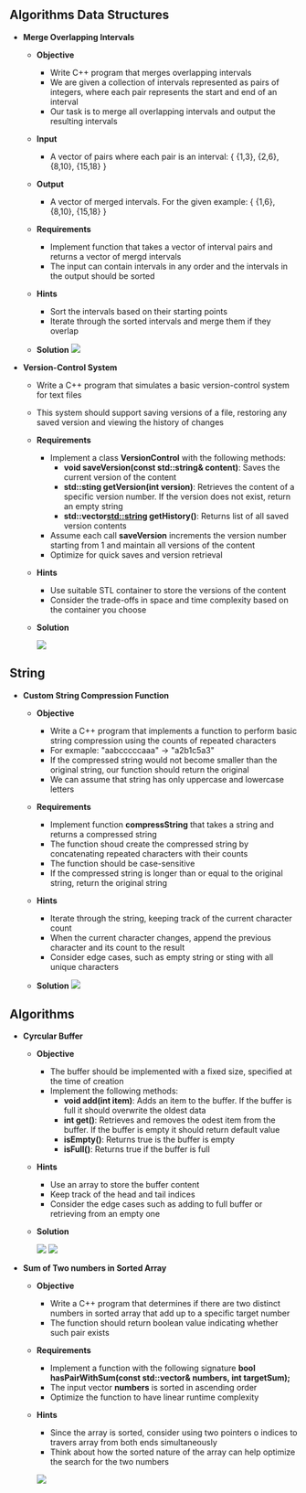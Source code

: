 

## Algorithms Data Structures

- **Merge Overlapping Intervals**
 
  - **Objective**
    - Write C++ program that merges overlapping intervals
    - We are given a collection of intervals represented as pairs of integers, where each pair represents the start and end of an interval
    - Our task is to merge all overlapping intervals and output the resulting intervals 
  - **Input**
    - A vector of pairs where each pair is an interval: { {1,3}, {2,6}, {8,10}, {15,18} }
  - **Output**
    - A vector of merged intervals. For the given example: { {1,6}, {8,10}, {15,18} }

  - **Requirements**
    - Implement function that takes a vector of interval pairs and returns a vector of mergd intervals
    - The input can contain intervals in any order and the intervals in the output should be sorted

  - **Hints**
    - Sort the intervals based on their starting points
    - Iterate through the sorted intervals and merge them if they overlap

  - **Solution**
    ![](Images/codingDataStructuresVectorPair.png)




- **Version-Control System**
  - Write a C++ program that simulates a basic version-control system for text files
  - This system should support saving versions of a file, restoring any saved version and viewing the history of changes

  - **Requirements**
    - Implement a class **VersionControl** with the following methods:
      - **void saveVersion(const std::string& content)**: Saves the current version of the content
      - **std::sting getVersion(int version)**: Retrieves the content of a specific version number. If the version does not exist, return an empty string
      - **std::vector<std::string> getHistory()**: Returns list of all saved version contents
    - Assume each call **saveVersion** increments the version number starting from 1 and maintain all versions of the content
    - Optimize for quick saves and version retrieval

  - **Hints**
    - Use suitable STL container to store the versions of the content
    - Consider the trade-offs in space and time complexity based on the container you choose 

  - **Solution**

    ![](Images/codingVector.png)



## String

- **Custom String Compression Function**
  
  - **Objective**
    - Write a C++ program that implements a function to perform basic string compression using the counts of repeated characters
    - For exmaple: "aabcccccaaa" -> "a2b1c5a3"
    - If the compressed string would not become smaller than the original string, our function should return the original
    - We can assume that string has only uppercase and lowercase letters

  - **Requirements**
    - Implement function **compressString** that takes a string and returns a compressed string
    - The function shoud create the compressed string by concatenating repeated characters with their counts
    - The function should be case-sensitive
    - If the compressed string is longer than or equal to the original string, return the original string

  - **Hints**
    - Iterate through the string, keeping track of the current character count
    - When the current character changes, append the previous character and its count to the result
    - Consider edge cases, such as empty string or sting with all unique characters

  - **Solution**
    ![](Images/codingStringCompression.png)


## Algorithms

- **Cyrcular Buffer**
 
  - **Objective**
    - The buffer should be implemented with a fixed size, specified at the time of creation
    - Implement the following methods:
      - **void add(int item)**: Adds an item to the buffer. If the buffer is full it should overwrite the oldest data
      - **int get()**: Retrieves and removes the odest item from the buffer. If the buffer is empty it should return default value
      - **isEmpty()**: Returns true is the buffer is empty
      - **isFull()**: Returns true if the buffer is full
  
  - **Hints**
    - Use an array to store the buffer content
    - Keep track of the head and tail indices
    - Consider the edge cases such as adding to full buffer or retrieving from an empty one

  - **Solution**

    ![](Images/codingCircularBuffer.png)
    ![](Images/codingCircularBuffer2.png)



- **Sum of Two numbers in Sorted Array**

  - **Objective**
    - Write a C++ program that determines if there are two distinct numbers in sorted array that add up to a specific target number
    - The function should return boolean value indicating whether such pair exists

  - **Requirements**
    - Implement a function with the following signature **bool hasPairWithSum(const std::vector<int>& numbers, int targetSum);**
    - The input vector **numbers** is sorted in ascending order
    - Optimize the function to have linear runtime complexity
  
  - **Hints**
    - Since the array is sorted, consider using two pointers o indices to travers array from both ends simultaneously
    - Think about how the sorted nature of the array can help optimize the search for the two numbers

    ![](Images/codingAlgorithmTraversing.png)